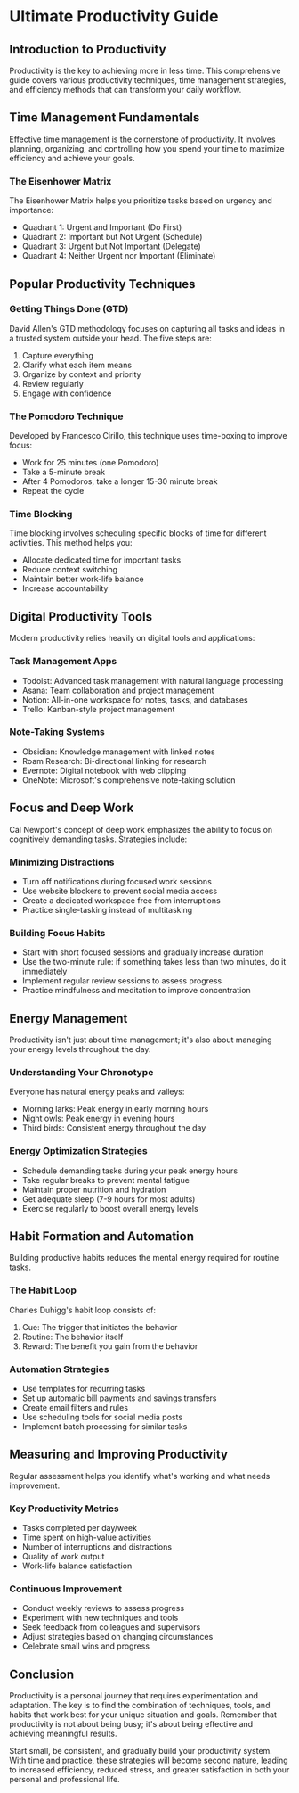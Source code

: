 # Ultimate Productivity Guide

## Introduction to Productivity
Productivity is the key to achieving more in less time. This comprehensive guide covers various productivity techniques, time management strategies, and efficiency methods that can transform your daily workflow.

## Time Management Fundamentals
Effective time management is the cornerstone of productivity. It involves planning, organizing, and controlling how you spend your time to maximize efficiency and achieve your goals.

### The Eisenhower Matrix
The Eisenhower Matrix helps you prioritize tasks based on urgency and importance:
- Quadrant 1: Urgent and Important (Do First)
- Quadrant 2: Important but Not Urgent (Schedule)
- Quadrant 3: Urgent but Not Important (Delegate)
- Quadrant 4: Neither Urgent nor Important (Eliminate)

## Popular Productivity Techniques

### Getting Things Done (GTD)
David Allen's GTD methodology focuses on capturing all tasks and ideas in a trusted system outside your head. The five steps are:
1. Capture everything
2. Clarify what each item means
3. Organize by context and priority
4. Review regularly
5. Engage with confidence

### The Pomodoro Technique
Developed by Francesco Cirillo, this technique uses time-boxing to improve focus:
- Work for 25 minutes (one Pomodoro)
- Take a 5-minute break
- After 4 Pomodoros, take a longer 15-30 minute break
- Repeat the cycle

### Time Blocking
Time blocking involves scheduling specific blocks of time for different activities. This method helps you:
- Allocate dedicated time for important tasks
- Reduce context switching
- Maintain better work-life balance
- Increase accountability

## Digital Productivity Tools
Modern productivity relies heavily on digital tools and applications:

### Task Management Apps
- Todoist: Advanced task management with natural language processing
- Asana: Team collaboration and project management
- Notion: All-in-one workspace for notes, tasks, and databases
- Trello: Kanban-style project management

### Note-Taking Systems
- Obsidian: Knowledge management with linked notes
- Roam Research: Bi-directional linking for research
- Evernote: Digital notebook with web clipping
- OneNote: Microsoft's comprehensive note-taking solution

## Focus and Deep Work
Cal Newport's concept of deep work emphasizes the ability to focus on cognitively demanding tasks. Strategies include:

### Minimizing Distractions
- Turn off notifications during focused work sessions
- Use website blockers to prevent social media access
- Create a dedicated workspace free from interruptions
- Practice single-tasking instead of multitasking

### Building Focus Habits
- Start with short focused sessions and gradually increase duration
- Use the two-minute rule: if something takes less than two minutes, do it immediately
- Implement regular review sessions to assess progress
- Practice mindfulness and meditation to improve concentration

## Energy Management
Productivity isn't just about time management; it's also about managing your energy levels throughout the day.

### Understanding Your Chronotype
Everyone has natural energy peaks and valleys:
- Morning larks: Peak energy in early morning hours
- Night owls: Peak energy in evening hours
- Third birds: Consistent energy throughout the day

### Energy Optimization Strategies
- Schedule demanding tasks during your peak energy hours
- Take regular breaks to prevent mental fatigue
- Maintain proper nutrition and hydration
- Get adequate sleep (7-9 hours for most adults)
- Exercise regularly to boost overall energy levels

## Habit Formation and Automation
Building productive habits reduces the mental energy required for routine tasks.

### The Habit Loop
Charles Duhigg's habit loop consists of:
1. Cue: The trigger that initiates the behavior
2. Routine: The behavior itself
3. Reward: The benefit you gain from the behavior

### Automation Strategies
- Use templates for recurring tasks
- Set up automatic bill payments and savings transfers
- Create email filters and rules
- Use scheduling tools for social media posts
- Implement batch processing for similar tasks

## Measuring and Improving Productivity
Regular assessment helps you identify what's working and what needs improvement.

### Key Productivity Metrics
- Tasks completed per day/week
- Time spent on high-value activities
- Number of interruptions and distractions
- Quality of work output
- Work-life balance satisfaction

### Continuous Improvement
- Conduct weekly reviews to assess progress
- Experiment with new techniques and tools
- Seek feedback from colleagues and supervisors
- Adjust strategies based on changing circumstances
- Celebrate small wins and progress

## Conclusion
Productivity is a personal journey that requires experimentation and adaptation. The key is to find the combination of techniques, tools, and habits that work best for your unique situation and goals. Remember that productivity is not about being busy; it's about being effective and achieving meaningful results.

Start small, be consistent, and gradually build your productivity system. With time and practice, these strategies will become second nature, leading to increased efficiency, reduced stress, and greater satisfaction in both your personal and professional life.
